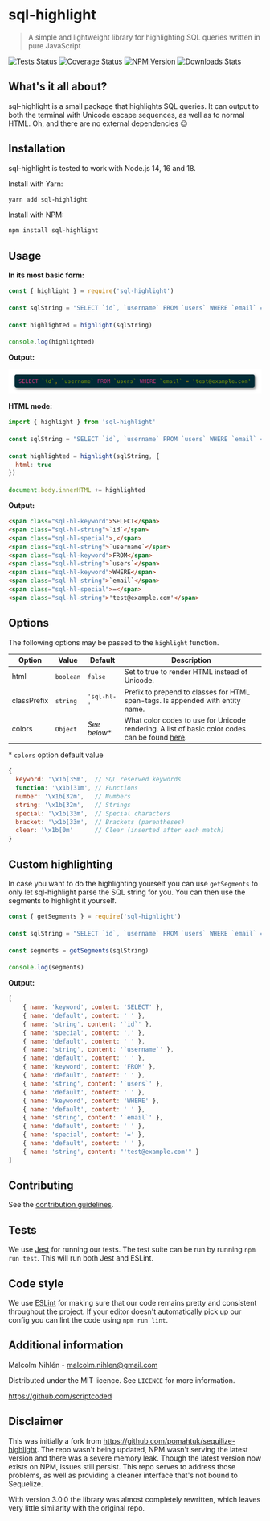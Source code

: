 # sql-highlight
> A simple and lightweight library for highlighting SQL queries written in pure
> JavaScript

[![Tests Status][tests-badge]][tests-url]
[![Coverage Status][coveralls-badge]][coveralls-url]
[![NPM Version][npm-version-badge]][npm-url]
[![Downloads Stats][npm-downloads-badge]][npm-url]

## What's it all about?
sql-highlight is a small package that highlights SQL queries. It can output to
both the terminal with Unicode escape sequences, as well as to normal HTML. Oh,
and there are no external dependencies 😉

## Installation

sql-highlight is tested to work with Node.js 14, 16 and 18.

Install with Yarn:
```bash
yarn add sql-highlight
```
Install with NPM:
```bash
npm install sql-highlight
```

## Usage

**In its most basic form:**
```js
const { highlight } = require('sql-highlight')

const sqlString = "SELECT `id`, `username` FROM `users` WHERE `email` = 'test@example.com'"

const highlighted = highlight(sqlString)

console.log(highlighted)
```

**Output:**

![Screenshot](screenshot.png)

**HTML mode:**

```js
import { highlight } from 'sql-highlight'

const sqlString = "SELECT `id`, `username` FROM `users` WHERE `email` = 'test@example.com'"

const highlighted = highlight(sqlString, {
  html: true
})

document.body.innerHTML += highlighted
```

**Output:**
```html
<span class="sql-hl-keyword">SELECT</span>
<span class="sql-hl-string">`id`</span>
<span class="sql-hl-special">,</span>
<span class="sql-hl-string">`username`</span>
<span class="sql-hl-keyword">FROM</span>
<span class="sql-hl-string">`users`</span>
<span class="sql-hl-keyword">WHERE</span>
<span class="sql-hl-string">`email`</span>
<span class="sql-hl-special">=</span>
<span class="sql-hl-string">'test@example.com'</span>
```

## Options
The following options may be passed to the `highlight` function.

| Option | Value | Default | Description |
| --- | --- | --- | --- |
| html | `boolean` | `false` | Set to true to render HTML instead of Unicode.
| classPrefix | `string` | `'sql-hl-'` | Prefix to prepend to classes for HTML span-tags. Is appended with entity name.
| colors | `Object` | _See below_* | What color codes to use for Unicode rendering. A list of basic color codes can be found [here](https://docs.rs/embedded-text/0.4.0/embedded_text/style/index.html#standard-color-codes).

\* `colors` option default value
```js
{
  keyword: '\x1b[35m',  // SQL reserved keywords
  function: '\x1b[31m', // Functions
  number: '\x1b[32m',   // Numbers
  string: '\x1b[32m',   // Strings
  special: '\x1b[33m',  // Special characters
  bracket: '\x1b[33m',  // Brackets (parentheses)
  clear: '\x1b[0m'      // Clear (inserted after each match)
}
```

## Custom highlighting

In case you want to do the highlighting yourself you can use `getSegments` to only let sql-highlight parse the SQL string for you. You can then use the segments to highlight it yourself.

```js
const { getSegments } = require('sql-highlight')

const sqlString = "SELECT `id`, `username` FROM `users` WHERE `email` = 'test@example.com'"

const segments = getSegments(sqlString)

console.log(segments)
```

**Output:**
```js
[
    { name: 'keyword', content: 'SELECT' },
    { name: 'default', content: ' ' },
    { name: 'string', content: '`id`' },
    { name: 'special', content: ',' },
    { name: 'default', content: ' ' },
    { name: 'string', content: '`username`' },
    { name: 'default', content: ' ' },
    { name: 'keyword', content: 'FROM' },
    { name: 'default', content: ' ' },
    { name: 'string', content: '`users`' },
    { name: 'default', content: ' ' },
    { name: 'keyword', content: 'WHERE' },
    { name: 'default', content: ' ' },
    { name: 'string', content: '`email`' },
    { name: 'default', content: ' ' },
    { name: 'special', content: '=' },
    { name: 'default', content: ' ' },
    { name: 'string', content: "'test@example.com'" }
]
```

## Contributing

See the [contribution guidelines](CONTRIBUTING.md).

## Tests

We use [Jest](https://jestjs.io/) for running our tests. The test suite can be run by running `npm run test`. This will run both Jest and ESLint.

## Code style

We use [ESLint](https://eslint.org/) for making sure that our code remains pretty and consistent throughout the project. If your editor doesn't automatically pick up our config you can lint the code using `npm run lint`.

## Additional information

Malcolm Nihlén - malcolm.nihlen@gmail.com

Distributed under the MIT licence. See `LICENCE` for more information.

https://github.com/scriptcoded

## Disclaimer
This was initially a fork from https://github.com/pomahtuk/sequilize-highlight.
The repo wasn't being updated, NPM wasn't serving the latest version and there
was a severe memory leak. Though the latest version now exists on NPM, issues
still persist. This repo serves to address those problems, as well as providing
a cleaner interface that's not bound to Sequelize.

With version 3.0.0 the library was almost completely rewritten, which leaves
very little similarity with the original repo.

[tests-badge]: https://img.shields.io/github/actions/workflow/status/scriptcoded/sql-highlight/test.yml?branch=master
[tests-url]: https://github.com/scriptcoded/sql-highlight/actions/workflows/release.yml
[coveralls-badge]: https://coveralls.io/repos/github/scriptcoded/sql-highlight/badge.svg
[coveralls-url]: https://coveralls.io/github/scriptcoded/sql-highlight
[npm-version-badge]: https://img.shields.io/npm/v/sql-highlight.svg
[npm-downloads-badge]: https://img.shields.io/npm/dm/sql-highlight.svg
[npm-url]: https://npmjs.org/package/sql-highlight
